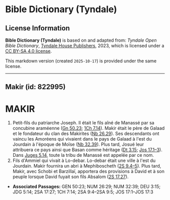 # Bible Dictionary (Tyndale)

## License Information

**Bible Dictionary (Tyndale)** is based on and adapted from: _Tyndale Open Bible Dictionary_, [Tyndale House Publishers](https://tyndaleopenresources.com/), 2023, which is licensed under a [CC BY-SA 4.0 license](https://creativecommons.org/licenses/by-sa/4.0/legalcode.en).

This markdown version (created `2025-10-17`) is provided under the same license.



--------------------------------

## Makir (id: 822995)

MAKIR
=====

1. Petit\-fils du patriarche Joseph. Il était le fils aîné de Manassé par sa concubine araméenne ([Gn 50\.23](https://ref.ly/Gen50:23); [1Ch 7\.14](https://ref.ly/1Chr7:14)). Makir était le père de Galaad et le fondateur du clan des Makirites ([Nb 26\.29](https://ref.ly/Num26:29)). Ses descendants ont vaincu les Amoréens qui vivaient dans le pays de Galaad à l'est du Jourdain à l'époque de Moïse ([Nb 32\.39](https://ref.ly/Num32:39)). Plus tard, Josué leur attribuera ce pays ainsi que Basan comme héritage ([Dt 3\.15](https://ref.ly/Deut3:15); [Jos 17\.1–3](https://ref.ly/Josh17:1-Josh17:3)). Dans [Juges 5\.14](https://ref.ly/Judg5:14), toute la tribu de Manassé est appelée par ce nom.
2. Fils d'Ammiel qui vivait à Lo\-debar. Lo\-debar était une ville à l'est du Jourdain. Makir fournira un abri à Mephiboscheth ([2S 9\.4–5](https://ref.ly/2Sam9:4-2Sam9:5)). Plus tard, Makir, avec Schobi et Barzillaï, apportera des provisions à David et à son peuple lorsque David fuyait son fils Absalom ([2S 17\.27](https://ref.ly/2Sam17:27)).

* **Associated Passages:** GEN 50:23; NUM 26:29; NUM 32:39; DEU 3:15; JDG 5:14; 2SA 17:27; 1CH 7:14; 2SA 9:4–2SA 9:5; JOS 17:1–JOS 17:3

